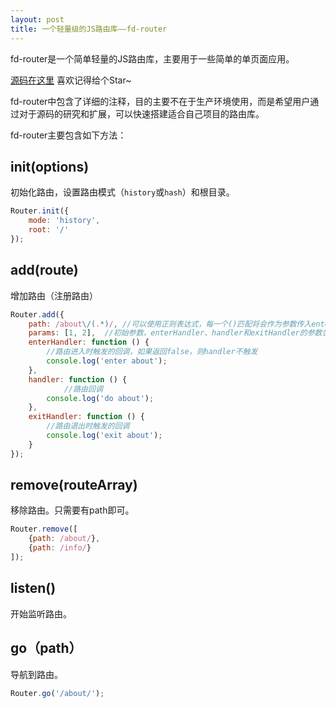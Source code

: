 ```yaml
---
layout: post
title: 一个轻量级的JS路由库——fd-router
---
```


fd-router是一个简单轻量的JS路由库，主要用于一些简单的单页面应用。

[源码在这里](https://github.com/jnoodle/fd-router) 喜欢记得给个Star~

<!--more-->

fd-router中包含了详细的注释，目的主要不在于生产环境使用，而是希望用户通过对于源码的研究和扩展，可以快速搭建适合自己项目的路由库。

fd-router主要包含如下方法：

## init(options)

初始化路由，设置路由模式（`history`或`hash`）和根目录。

```javascript
Router.init({
    mode: 'history',
    root: '/'
});
```


## add(route)

增加路由（注册路由）

```javascript
Router.add({
    path: /about\/(.*)/, //可以使用正则表达式，每一个()匹配将会作为参数传入enterHandler、handler和exitHandler
    params: [1, 2],  //初始参数，enterHandler、handler和exitHandler的参数包含params和path中匹配的参数
    enterHandler: function () {  
        //路由进入时触发的回调，如果返回false，则handler不触发
        console.log('enter about');
    },
    handler: function () {
    		//路由回调
        console.log('do about');
    },
    exitHandler: function () {
        //路由退出时触发的回调
        console.log('exit about');
    }
});
```


## remove(routeArray)

移除路由。只需要有path即可。

```javascript
Router.remove([
    {path: /about/}, 
    {path: /info/}
]);
```

## listen()

开始监听路由。

## go（path）

导航到路由。

```javascript
Router.go('/about/');
```
